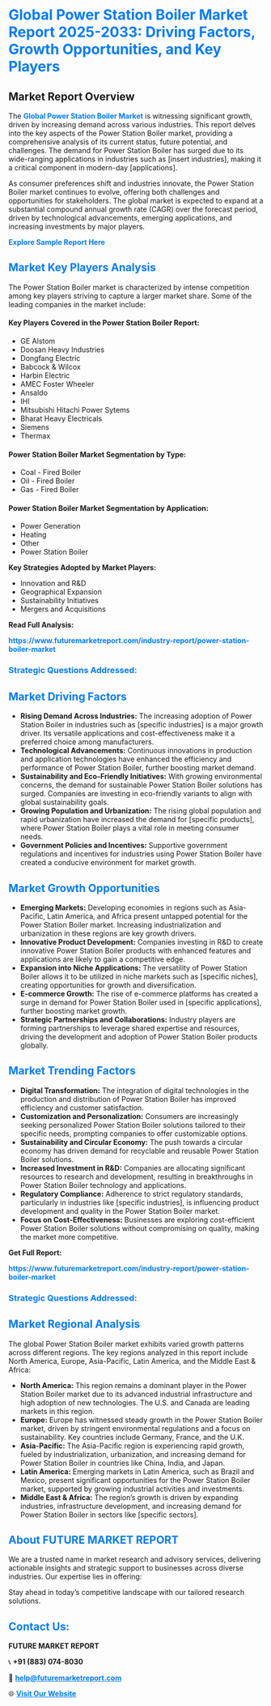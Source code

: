 <h1 style="color: #007BFF;">Global Power Station Boiler Market Report 2025-2033: Driving Factors, Growth Opportunities, and Key Players</h1>

<section id="overview">
<h2>Market Report Overview</h2>
<p>The <a href="https://www.futuremarketreport.com/industry-report/power-station-boiler-market" style="color: #007BFF; text-decoration: none;"><strong>Global Power Station Boiler Market</strong></a> is witnessing significant growth, driven by increasing demand across various industries. This report delves into the key aspects of the Power Station Boiler market, providing a comprehensive analysis of its current status, future potential, and challenges. The demand for Power Station Boiler has surged due to its wide-ranging applications in industries such as [insert industries], making it a critical component in modern-day [applications].</p>
<p>As consumer preferences shift and industries innovate, the Power Station Boiler market continues to evolve, offering both challenges and opportunities for stakeholders. The global market is expected to expand at a substantial compound annual growth rate (CAGR) over the forecast period, driven by technological advancements, emerging applications, and increasing investments by major players.</p>
</section>

<section id="overview">
<p><a href="https://www.futuremarketreport.com/request-sample/reportId=128784" style="color: #007BFF; text-decoration: none;"><strong>Explore Sample Report Here</strong></a></p>
</section>

<section id="key-players">
<h2 style="color: #007BFF;">Market Key Players Analysis</h2>
<p>The Power Station Boiler market is characterized by intense competition among key players striving to capture a larger market share. Some of the leading companies in the market include:</p>
<h4>Key Players Covered in the Power Station Boiler Report:</h4>
<ul><li>GE Alstom</li><li>Doosan Heavy Industries</li><li>Dongfang Electric</li><li>Babcock &amp; Wilcox</li><li>Harbin Electric</li><li>AMEC Foster Wheeler</li><li>Ansaldo</li><li>IHI</li><li>Mitsubishi Hitachi Power Sytems</li><li>Bharat Heavy Electricals</li><li>Siemens</li><li>Thermax</li></ul>
<h4>Power Station Boiler Market Segmentation by Type:</h4>
<ul><li>Coal - Fired Boiler</li><li>Oil - Fired Boiler</li><li>Gas - Fired Boiler</li></ul>

<h4>Power Station Boiler Market Segmentation by Application:</h4>
<ul><li>Power Generation</li><li>Heating</li><li>Other</li><li>Power Station Boiler</li></ul>
<p><strong>Key Strategies Adopted by Market Players:</strong></p>
<ul>
<li>Innovation and R&D</li>
<li>Geographical Expansion</li>
<li>Sustainability Initiatives</li>
<li>Mergers and Acquisitions</li>
</ul>
</section>

<section>
<p><strong>Read Full Analysis: </strong></p><a href="https://www.futuremarketreport.com/industry-report/power-station-boiler-market" style="color: #007BFF; text-decoration: none;"><strong>https://www.futuremarketreport.com/industry-report/power-station-boiler-market</strong></a>
<h3 style="color: #007BFF;">Strategic Questions Addressed:</h3>
</section>

<section id="driving-factors">
<h2 style="color: #007BFF;">Market Driving Factors</h2>
<ul>
<li><strong>Rising Demand Across Industries:</strong> The increasing adoption of Power Station Boiler in industries such as [specific industries] is a major growth driver. Its versatile applications and cost-effectiveness make it a preferred choice among manufacturers.</li>
<li><strong>Technological Advancements:</strong> Continuous innovations in production and application technologies have enhanced the efficiency and performance of Power Station Boiler, further boosting market demand.</li>
<li><strong>Sustainability and Eco-Friendly Initiatives:</strong> With growing environmental concerns, the demand for sustainable Power Station Boiler solutions has surged. Companies are investing in eco-friendly variants to align with global sustainability goals.</li>
<li><strong>Growing Population and Urbanization:</strong> The rising global population and rapid urbanization have increased the demand for [specific products], where Power Station Boiler plays a vital role in meeting consumer needs.</li>
<li><strong>Government Policies and Incentives:</strong> Supportive government regulations and incentives for industries using Power Station Boiler have created a conducive environment for market growth.</li>
</ul>
</section>

<section id="growth-opportunities">
<h2 style="color: #007BFF;">Market Growth Opportunities</h2>
<ul>
<li><strong>Emerging Markets:</strong> Developing economies in regions such as Asia-Pacific, Latin America, and Africa present untapped potential for the Power Station Boiler market. Increasing industrialization and urbanization in these regions are key growth drivers.</li>
<li><strong>Innovative Product Development:</strong> Companies investing in R&D to create innovative Power Station Boiler products with enhanced features and applications are likely to gain a competitive edge.</li>
<li><strong>Expansion into Niche Applications:</strong> The versatility of Power Station Boiler allows it to be utilized in niche markets such as [specific niches], creating opportunities for growth and diversification.</li>
<li><strong>E-commerce Growth:</strong> The rise of e-commerce platforms has created a surge in demand for Power Station Boiler used in [specific applications], further boosting market growth.</li>
<li><strong>Strategic Partnerships and Collaborations:</strong> Industry players are forming partnerships to leverage shared expertise and resources, driving the development and adoption of Power Station Boiler products globally.</li>
</ul>
</section>

<section id="trending-factors">
<h2 style="color: #007BFF;">Market Trending Factors</h2>
<ul>
<li><strong>Digital Transformation:</strong> The integration of digital technologies in the production and distribution of Power Station Boiler has improved efficiency and customer satisfaction.</li>
<li><strong>Customization and Personalization:</strong> Consumers are increasingly seeking personalized Power Station Boiler solutions tailored to their specific needs, prompting companies to offer customizable options.</li>
<li><strong>Sustainability and Circular Economy:</strong> The push towards a circular economy has driven demand for recyclable and reusable Power Station Boiler solutions.</li>
<li><strong>Increased Investment in R&D:</strong> Companies are allocating significant resources to research and development, resulting in breakthroughs in Power Station Boiler technology and applications.</li>
<li><strong>Regulatory Compliance:</strong> Adherence to strict regulatory standards, particularly in industries like [specific industries], is influencing product development and quality in the Power Station Boiler market.</li>
<li><strong>Focus on Cost-Effectiveness:</strong> Businesses are exploring cost-efficient Power Station Boiler solutions without compromising on quality, making the market more competitive.</li>
</ul>
</section>

<section>
<p><strong>Get Full Report: </strong></p><a href="https://www.futuremarketreport.com/industry-report/power-station-boiler-market" style="color: #007BFF; text-decoration: none;"><strong>https://www.futuremarketreport.com/industry-report/power-station-boiler-market</strong></a>
<h3 style="color: #007BFF;">Strategic Questions Addressed:</h3>
</section>


<section id="regional-analysis">
<h2 style="color: #007BFF;">Market Regional Analysis</h2>
<p>The global Power Station Boiler market exhibits varied growth patterns across different regions. The key regions analyzed in this report include North America, Europe, Asia-Pacific, Latin America, and the Middle East & Africa:</p>
<ul>
<li><strong>North America:</strong> This region remains a dominant player in the Power Station Boiler market due to its advanced industrial infrastructure and high adoption of new technologies. The U.S. and Canada are leading markets in this region.</li>
<li><strong>Europe:</strong> Europe has witnessed steady growth in the Power Station Boiler market, driven by stringent environmental regulations and a focus on sustainability. Key countries include Germany, France, and the U.K.</li>
<li><strong>Asia-Pacific:</strong> The Asia-Pacific region is experiencing rapid growth, fueled by industrialization, urbanization, and increasing demand for Power Station Boiler in countries like China, India, and Japan.</li>
<li><strong>Latin America:</strong> Emerging markets in Latin America, such as Brazil and Mexico, present significant opportunities for the Power Station Boiler market, supported by growing industrial activities and investments.</li>
<li><strong>Middle East & Africa:</strong> The region’s growth is driven by expanding industries, infrastructure development, and increasing demand for Power Station Boiler in sectors like [specific sectors].</li>
</ul>
</section>

<footer>
<h2 style="color: #007BFF;">About FUTURE MARKET REPORT</h2>
<p>We are a trusted name in market research and advisory services, delivering actionable insights and strategic support to businesses across diverse industries. Our expertise lies in offering:</p>

<p>Stay ahead in today’s competitive landscape with our tailored research solutions.</p>

<h2 style="color: #007BFF;">Contact Us:</h2>
<p><strong>FUTURE MARKET REPORT</strong></p>
<p>📞 <strong>+91 (883) 074-8030</strong></p>
<p>📧 <strong><a href="mailto:help@futuremarketreport.com" style="color: #007BFF;">help@futuremarketreport.com</a></strong></p>
<p>🌐 <strong><a href="https://www.futuremarketreport.com/" style="color: #007BFF;">Visit Our Website</a></strong></p>
</footer>
